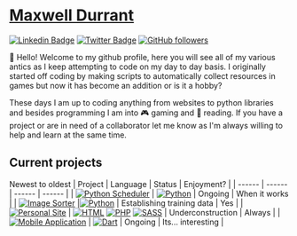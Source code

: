 # [Maxwell Durrant](https://maxwelldurrant.co.uk)

[![Linkedin Badge](https://img.shields.io/badge/-Maxwell%20Durrant-blue?style=social&logo=Linkedin&logoColor=blue&link=https://www.linkedin.com/in/https://www.linkedin.com/in/maxwell-durrant/)](https://www.linkedin.com/in/maxwell-durrant/) [![Twitter Badge](http://img.shields.io/badge/-@maxwell_durrant-1ca0f1?style=social&logo=twitter&logoColor=blue&link=https://twitter.com/maxwell_durrant)](https://twitter.com/maxwell_durrant) [![GitHub followers](https://img.shields.io/github/followers/MPSTR24?label=Follow&style=social)](https://github.com/MPSTR24/?tab=follow) 

:wave: Hello! Welcome to my github profile, here you will see all of my various antics as I keep attempting to code on my day to day basis. I originally started off coding by making scripts to automatically collect resources in games but now it has become an addition or is it a hobby?

These days I am up to coding anything from websites to python libraries and besides programming I am into :video_game: gaming and :book: reading. If you have a project or are in need of a collaborator let me know as I'm always willing to help and learn at the same time.

## Current projects

Newest to oldest
| Project | Language | Status | Enjoyment? |
| ------ | ------ | ------ | ------ |
| [![Python Scheduler](https://img.shields.io/static/v1?label=Python%20Scheduler&message=%20&color=000605&logo=github&logoColor=white&labelColor=000605)](link) | [![Python](https://img.shields.io/static/v1?label=&message=Python&color=3C78A9&logo=python&logoColor=FFFFFF)](https://www.python.org/)  | Ongoing | When it works |
| [![Image Sorter](https://img.shields.io/static/v1?label=Image%20Sorter%20CNN&message=%20&color=000605&logo=github&logoColor=white&labelColor=000605)](link) |[![Python](https://img.shields.io/static/v1?label=&message=Python&color=3C78A9&logo=python&logoColor=FFFFFF)](https://www.python.org/) | Establishing training data | Yes |
| [![Personal Site](https://img.shields.io/static/v1?label=Personal%20Site&message=%20&color=000605&logo=github&logoColor=white&labelColor=000605)](link) | [![HTML](https://img.shields.io/static/v1?label=&message=HTML&color=ff751a&logo=HTML5&logoColor=FFFFFF)](https://developer.mozilla.org/en-US/docs/Web/Guide/HTML/HTML5) [![PHP](https://img.shields.io/static/v1?label=&message=PHP&color=8993be&logo=PHP&logoColor=FFFFFF)](https://www.php.net/) [![SASS](https://img.shields.io/static/v1?label=&message=Sass&color=CC6699&logo=SASS&logoColor=FFFFFF)](https://sass-lang.com/) | Underconstruction | Always |
| [![Mobile Application](https://img.shields.io/static/v1?label=Mobile%20Application&message=%20&color=000605&logo=github&logoColor=white&labelColor=000605)](link) | [![Dart](https://img.shields.io/static/v1?label=&message=Dart&color=0175C2&logo=dart&logoColor=white)](https://dart.dev/)  | Ongoing | Its... interesting |
